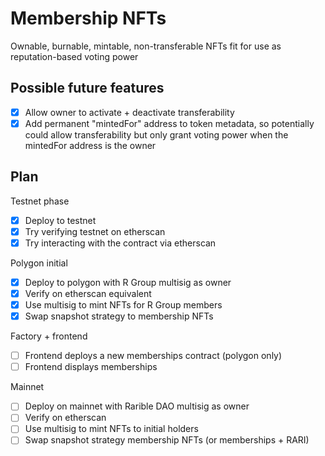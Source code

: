 # Membership NFTs

Ownable, burnable, mintable, non-transferable NFTs fit for use as reputation-based voting power

## Possible future features

- [x] Allow owner to activate + deactivate transferability
- [x] Add permanent "mintedFor" address to token metadata, so potentially could allow transferability but only grant voting power when the mintedFor address is the owner

## Plan

Testnet phase

- [x] Deploy to testnet
- [x] Try verifying testnet on etherscan
- [x] Try interacting with the contract via etherscan

Polygon initial

- [x] Deploy to polygon with R Group multisig as owner
- [x] Verify on etherscan equivalent
- [x] Use multisig to mint NFTs for R Group members
- [x] Swap snapshot strategy to membership NFTs

Factory + frontend

- [ ] Frontend deploys a new memberships contract (polygon only)
- [ ] Frontend displays memberships

Mainnet

- [ ] Deploy on mainnet with Rarible DAO multisig as owner
- [ ] Verify on etherscan
- [ ] Use multisig to mint NFTs to initial holders
- [ ] Swap snapshot strategy membership NFTs (or memberships + RARI)
